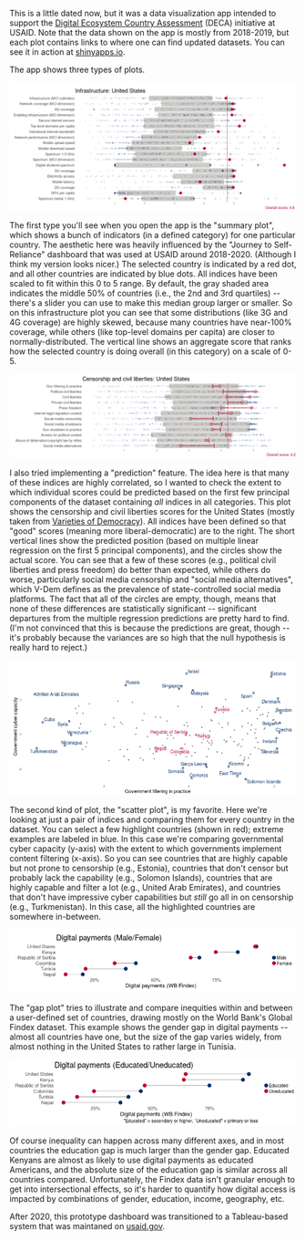 This is a little dated now, but it was a data visualization app intended to support the 
[Digital Ecosystem Country Assessment](https://web.archive.org/web/20241221214754/https://www.usaid.gov/digital-strategy/implementation-tracks/track1-adopt-ecosystem/digital-ecosystem-country-assessments) 
(DECA) initiative at USAID. Note that the data shown on the app is mostly from 2018-2019, but each plot contains links to where one can find updated datasets. You can see it in action at [shinyapps.io](https://ccjolley.shinyapps.io/DECA-app/).

The app shows three types of plots.

![A plot indicating infrastructure scores for the United States](screenshot1.png)

The first type you'll see when you open the app is the "summary plot", which shows a bunch of indicators (in a defined category) for one particular country. The aesthetic here was heavily influenced by the "Journey to Self-Reliance" dashboard that was used at USAID around 2018-2020. (Although I think my version looks nicer.) The selected country is indicated by a red dot, and all other countries are indicated by blue dots. All indices have been scaled to fit within this 0 to 5 range. By default, the gray shaded area indicates the middle 50% of countries (i.e., the 2nd and 3rd quartiles) -- there's a slider you can use to make this median group larger or smaller. So on this infrastructure plot you can see that some distributions (like 3G and 4G coverage) are highly skewed, because many countries have near-100% coverage, while others (like top-level domains per capita) are closer to normally-distributed. The vertical line shows an aggregate score that ranks how the selected country is doing overall (in this category) on a scale of 0-5.

![A plot indicating censorship and civil liberties scores for the United States](screenshot2b.png)

I also tried implementing a "prediction" feature. The idea here is that many of these indices are highly correlated, so I wanted to check the extent to which individual scores could be predicted based on the first few principal components of the dataset containing _all_ indices in all categories. This plot shows the censorship and civil liberties scores for the United States (mostly taken from [Varieties of Democracy](https://v-dem.net/)). All indices have been defined so that "good" scores (meaning more liberal-democratic) are to the right. The short vertical lines show the predicted position (based on multiple linear regression on the first 5 principal components), and the circles show the actual score. You can see that a few of these scores (e.g., political civil liberties and press freedom) do better than expected, while others do worse, particularly social media censorship and "social media alternatives", which V-Dem defines as the prevalence of state-controlled social media platforms. The fact that all of the circles are empty, though, means that none of these differences are statistically significant -- significant departures from the multiple regression predictions are pretty hard to find. (I'm not convinced that this is because the predictions are great, though -- it's probably because the variances are so high that the null hypothesis is really hard to reject.)

![A plot comparing government cybersecurity capacity and content filtering for many countries](screenshot3.png)

The second kind of plot, the "scatter plot", is my favorite. Here we're looking at just a pair of indices and comparing them for every country in the dataset. You can select a few highlight countries (shown in red); extreme examples are labeled in blue. In this case we're comparing governmental cyber capacity (y-axis) with the extent to which governments implement content filtering (x-axis). So you can see countries that are highly capable but not prone to censorship (e.g., Estonia), countries that don't censor but probably lack the capability (e.g., Solomon Islands), countries that are highly capable and filter a lot (e.g., United Arab Emirates), and countries that don't have impressive cyber capabilities but _still_ go all in on censorship (e.g., Turkmenistan). In this case, all the highlighted countries are somewhere in-between.

![A plot showing the gender gap in digital payments across six countries](screenshot4.png)

The "gap plot" tries to illustrate and compare inequities within and between a user-defined set of countries, drawing mostly on the World Bank's Global Findex dataset. This example shows the gender gap in digital payments -- almost all countries have one, but the size of the gap varies widely, from almost nothing in the United States to rather large in Tunisia. 

![A plot showing the education gap in digital payments across six countries](screenshot5.png)

Of course inequality can happen across many different axes, and in most countries the education gap is much larger than the gender gap. Educated Kenyans are almost as likely to use digital payments as educated Americans, and the absolute size of the education gap is similar across all countries compared. Unfortunately, the Findex data isn't granular enough to get into intersectional effects, so it's harder to quantify how digital access is impacted by combinations of gender, education, income, geography, etc.

After 2020, this prototype dashboard was transitioned to a Tableau-based system that was maintaned on [usaid.gov](usaid.gov).
